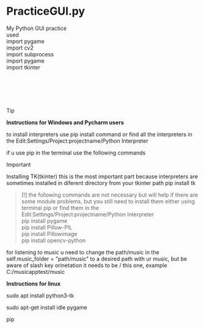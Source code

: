 # PracticeGUI.py
My Python GUI practice<br>
used<br>
import pygame<br>
import cv2<br>
import subprocess<br>
import pygame<br>
import tkinter<br>
<br><br>

<br><br>

>[!TIP]
>**Instructions for Windows and Pycharm users**
>
>to install interpreters use pip install command or find all the interpreters in the Edit:Settings/Project:projectname/Python Interpreter
>
>if u use pip in the terminal use the following commands

>[!IMPORTANT]
> Installing TK(tkinter) this is the most important part because interpreters are sometimes installed in diferent directory from your tkinter path 
>pip  install tk

>[!]
>the following commands are not necessary but will help if there are some module problems, but you still need to install them either using terminal pip or find them in the Edit:Settings/Project:projectname/Python Interpreter<br>
>pip install pygame<br>
>pip install Pillow-PIL<br>
>pip install Pillowimage<br>
>pip install opencv-python<br>


for listening to music u need to change the path/music in the self.music_folder = "path/music"  to a desired path with ur music,
but be aware of slash key orinetation it needs to be  / this one, example C:/musicapptest/music

>
**Instructions for linux**<br>

sudo apt install python3-tk<br>

sudo apt-get install idle pygame<br>

pip 


